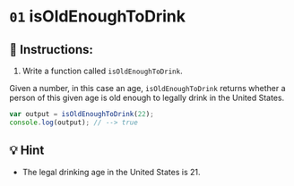# `01` isOldEnoughToDrink

## 📝 Instructions:

1. Write a function called `isOldEnoughToDrink`.

Given a number, in this case an age, `isOldEnoughToDrink` returns whether a person of this given age is old enough to legally drink in the United States.

```javascript
var output = isOldEnoughToDrink(22);
console.log(output); // --> true
```

## 💡 Hint

+ The legal drinking age in the United States is 21.
